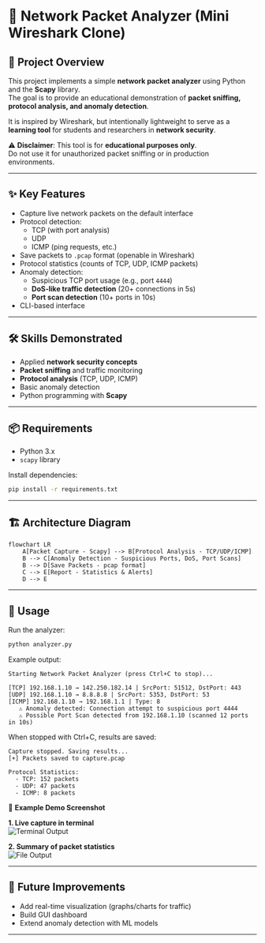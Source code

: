 # 📡 Network Packet Analyzer (Mini Wireshark Clone)

## 📌 Project Overview
This project implements a simple **network packet analyzer** using Python and the **Scapy** library.  
The goal is to provide an educational demonstration of **packet sniffing, protocol analysis, and anomaly detection**.

It is inspired by Wireshark, but intentionally lightweight to serve as a **learning tool** for students and researchers in **network security**.

⚠️ **Disclaimer**: This tool is for **educational purposes only**.  
Do not use it for unauthorized packet sniffing or in production environments.

---

## ✨ Key Features
- Capture live network packets on the default interface
- Protocol detection:
  - TCP (with port analysis)
  - UDP
  - ICMP (ping requests, etc.)
- Save packets to `.pcap` format (openable in Wireshark)
- Protocol statistics (counts of TCP, UDP, ICMP packets)
- Anomaly detection:
  - Suspicious TCP port usage (e.g., port `4444`)
  - **DoS-like traffic detection** (20+ connections in 5s)
  - **Port scan detection** (10+ ports in 10s)
- CLI-based interface

---

## 🛠 Skills Demonstrated
- Applied **network security concepts**
- **Packet sniffing** and traffic monitoring
- **Protocol analysis** (TCP, UDP, ICMP)
- Basic anomaly detection
- Python programming with **Scapy**

---

## 📦 Requirements
- Python 3.x
- `scapy` library

Install dependencies:
```bash
pip install -r requirements.txt
```

---

## 🏗️ Architecture Diagram

```mermaid
flowchart LR
    A[Packet Capture - Scapy] --> B[Protocol Analysis - TCP/UDP/ICMP]
    B --> C[Anomaly Detection - Suspicious Ports, DoS, Port Scans]
    B --> D[Save Packets - pcap format]
    C --> E[Report - Statistics & Alerts]
    D --> E
```

---

## 🚀 Usage

Run the analyzer:

```bash
python analyzer.py
```

Example output:

```
Starting Network Packet Analyzer (press Ctrl+C to stop)...

[TCP] 192.168.1.10 → 142.250.182.14 | SrcPort: 51512, DstPort: 443
[UDP] 192.168.1.10 → 8.8.8.8 | SrcPort: 5353, DstPort: 53
[ICMP] 192.168.1.10 → 192.168.1.1 | Type: 8
   ⚠️ Anomaly detected: Connection attempt to suspicious port 4444
   ⚠️ Possible Port Scan detected from 192.168.1.10 (scanned 12 ports in 10s)
```

When stopped with Ctrl+C, results are saved:

```
Capture stopped. Saving results...
[+] Packets saved to capture.pcap

Protocol Statistics:
  - TCP: 152 packets
  - UDP: 47 packets
  - ICMP: 8 packets
```

📸 **Example Demo Screenshot**

**1. Live capture in terminal**  
![Terminal Output](screenshots/output-terminal.png)

**2. Summary of packet statistics**  
![File Output](screenshots/output-file.png)

---

## 🔮 Future Improvements
- Add real-time visualization (graphs/charts for traffic)
- Build GUI dashboard
- Extend anomaly detection with ML models

---
